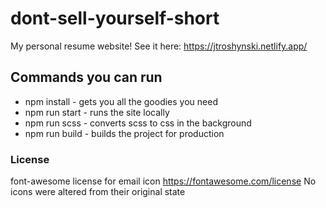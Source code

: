 # dont-sell-yourself-short

My personal resume website!
See it here: https://jtroshynski.netlify.app/

## Commands you can run
* npm install - gets you all the goodies you need
* npm run start - runs the site locally
* npm run scss - converts scss to css in the background
* npm run build - builds the project for production


### License
font-awesome license for email icon
https://fontawesome.com/license
No icons were altered from their original state
